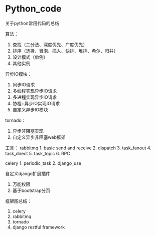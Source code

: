 # Python_code
关于python常用代码的总结

算法：
  1. 查找（二分法、深度优先、广度优先）
  2. 排序（选择、冒泡、插入、快排、堆排、希尔、归并）
  3. 设计模式（单例）
  4. 其他实例

异步IO模块：
  1. 同步IO请求
  2. 多线程实现异步IO请求
  3. 多进程实现异步IO请求
  4. 协程+异步IO实现IO请求
  5. 自定义异步IO模块

tornado：
  1. 异步非阻塞实现
  2. 自定义异步非阻塞web框架

工具：
  rabbitmq
    1. basic send and receive
    2. dispatch
    3. task_fanout
    4. task_direct
    5. task_topic
    6. RPC

  celery
    1. periodic_task
    2. django_use  


自定义django扩展插件
  1. 万能权限
  2. 基于bootstrap分页

框架图总结：
   1. celery
   2. rabbitmq
   3. tornado
   4. django restful framework
